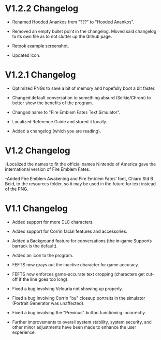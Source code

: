 # V1.2.2 Changelog

- Renamed Hooded Anankos from "???" to "Hooded Anankos".

- Removed an empty bullet point in the changelog. Moved said changelog to its own file as to not clutter up the Github page.

- Retook example screenshot.

- Updated icon.


# V1.2.1 Changelog

- Optimized PNGs to save a bit of memory and hopefully boot a bit faster.

- Changed default conversation to something absurd (Selkie/Chrom) to better show the benefits of the program.

- Changed name to "Fire Emblem Fates Text Simulator".

- Localized Reference Guide and stored it locally.

- Added a changelog (which you are reading).


# V1.2 Changelog

-Localized the names to fit the official names Nintendo of America gave the international version of Fire Emblem Fates.

-Added Fire Emblem Awakening and Fire Emblem Fates' font, Chiaro Std B Bold, to the resources folder, so it may be used in the future for text instead of the PNG.


# V1.1 Changelog

- Added support for more DLC characters.

- Added support for Corrin facial features and accessories.

- Added a Background feature for conversations (the in-game Supports barrack is the default).

- Added an icon to the program.

- FEFTS now grays out the inactive character for game accuracy.

- FEFTS now enforces game-accurate text cropping (characters get cut-off if the line goes too long).

- Fixed a bug involving Velouria not showing up properly.

- Fixed a bug involving Corrin "bu" closeup portraits in the simulator (Portrait Generator was unaffected).

- Fixed a bug involving the "Previous" button functioning incorrectly.

- Further improvements to overall system stability, system security, and other minor adjustments have been made to enhance the user experience.